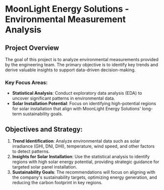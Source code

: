 # MoonLight Energy Solutions - Environmental Measurement Analysis

## Project Overview
The goal of this project is to analyze environmental measurements provided by the engineering team. The primary objective is to identify key trends and derive valuable insights to support data-driven decision-making. 

### Key Focus Areas:
- **Statistical Analysis**: Conduct exploratory data analysis (EDA) to uncover significant patterns in environmental data.
- **Solar Installation Potential**: Focus on identifying high-potential regions for solar installation that align with MoonLight Energy Solutions' long-term sustainability goals.

## Objectives and Strategy:
1. **Trend Identification**: Analyze environmental data such as solar irradiance (GHI, DNI, DHI), temperature, wind speed, and other factors to detect patterns.
2. **Insights for Solar Installation**: Use the statistical analysis to identify regions with high solar energy potential, providing strategic guidance for targeted solar panel installation.
3. **Sustainability Goals**: The recommendations will focus on aligning with the company's sustainability targets, optimizing energy generation, and reducing the carbon footprint in key regions.


